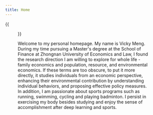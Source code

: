 ```yaml
---
title: Home
---
```


{{<figure src="/image/Myself.jpg">}}

Welcome to my personal homepage. My name is Vicky Meng. During my time pursuing a Master's degree at the School of Finance at Zhongnan University of Economics and Law, I found the research direction I am willing to explore for whole life - family economics and population, resource, and environmental economics. If these terms are too obscure, to put it more directly, it studies individuals from an economic perspective, enhancing their environmental contribution by understanding individual behaviors, and proposing effective policy measures. In addition, I am passionate about sports programs such as running, swimming, cycling and playing badminton. I persist in exercising my body besides studying and enjoy the sense of accomplishment after deep learning and sports.



